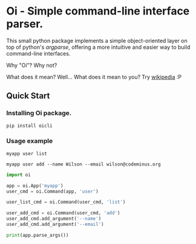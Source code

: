 # Oi - Simple command-line interface parser.

This small python package implements a simple object-oriented layer on top of python's *argparse*,
offering a more intuitive and easier way to build command-line interfaces.

Why "Oi"? Why not?

What does it mean? Well... What does it mean to you? Try [wikipedia](https://en.wikipedia.org/wiki/Oi_(interjection)) :P

## Quick Start

### Installing Oi package.
 ```bash
 pip install oicli
 ```
 
### Usage example

`myapp user list`

`myapp user add --name Wilson --email wilson@codeminus.org`

```python
import oi

app = oi.App('myapp')
user_cmd = oi.Command(app, 'user')

user_list_cmd = oi.Command(user_cmd, 'list')

user_add_cmd = oi.Command(user_cmd, 'add')
user_add_cmd.add_argument('--name')
user_add_cmd.add_argument('--email')

print(app.parse_args())
```